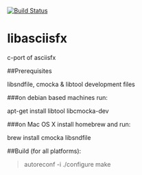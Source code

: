 [![Build Status](https://api.travis-ci.org/zliw/asciisfx-linux.svg)](https://api.travis-ci.org/zliw/asciisfx-linux.svg)

# libasciisfx

c-port of asciisfx

##Prerequisites

libsndfile, cmocka & libtool development files

###on debian based machines run:

apt-get install libtool libcmocka-dev

###on Mac OS X install homebrew and run:

brew install cmocka libsndfile

##Build (for all platforms):

> autoreconf -i
> ./configure
> make
